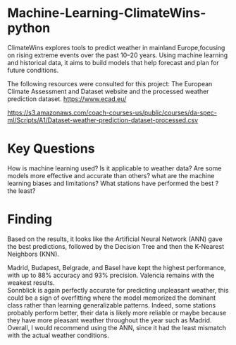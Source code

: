 # Machine-Learning-ClimateWins-python
ClimateWins explores tools to predict weather in mainland Europe,focusing on rising extreme events over the past 10–20 years. 
Using machine learning and historical data, it aims to build models that help forecast and plan for future conditions.

The following resources were consulted for this project: 
The European Climate Assessment and  Dataset website and the processed weather prediction dataset.
https://www.ecad.eu/

https://s3.amazonaws.com/coach-courses-us/public/courses/da-spec-ml/Scripts/A1/Dataset-weather-prediction-dataset-processed.csv

# Key Questions
How is machine learning used? Is it applicable to weather data?
Are some models more effective and accurate than others?
what are the machine learning biases and limitations?
What stations have performed the best ? the least?

# Finding

Based on the results, it looks like the Artificial Neural Network (ANN) gave the best 
predictions, followed by the Decision Tree and then the K-Nearest Neighbors (KNN). 
  
Madrid, Budapest, Belgrade, and Basel have kept the highest performance, with up to 88% 
accuracy and 93% precision. Valencia remains with the weakest results.  
Sonnblick is again perfectly accurate for predicting unpleasant weather, this could be a 
sign of overfitting where the model memorized the dominant class rather than learning 
generalizable patterns. 
Indeed, some stations probably perform better, their data is likely more reliable or maybe 
because they have more pleasant weather throughout the year such as Madrid. 
 Overall, I would recommend using the ANN, since it had the least mismatch with the 
actual weather conditions.
